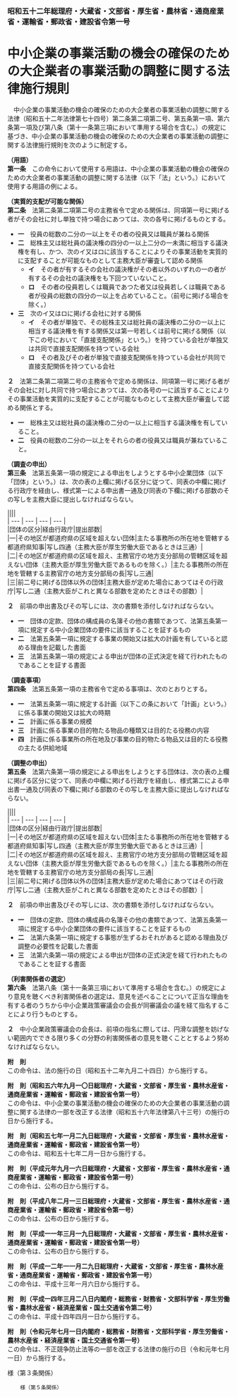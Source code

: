 ### 昭和五十二年総理府・大蔵省・文部省・厚生省・農林省・通商産業省・運輸省・郵政省・建設省令第一号  
# 中小企業の事業活動の機会の確保のための大企業者の事業活動の調整に関する法律施行規則  
　中小企業の事業活動の機会の確保のための大企業者の事業活動の調整に関する法律（昭和五十二年法律第七十四号）第二条第二項第二号、第五条第一項、第六条第一項及び第八条（第十一条第三項において準用する場合を含む。）の規定に基づき、中小企業の事業活動の機会の確保のための大企業者の事業活動の調整に関する法律施行規則を次のように制定する。  
  
**（用語）**  
**第一条**　この命令において使用する用語は、中小企業の事業活動の機会の確保のための大企業者の事業活動の調整に関する法律（以下「法」という。）において使用する用語の例による。  
  
**（実質的支配が可能な関係）**  
**第二条**　法第二条第二項第二号の主務省令で定める関係は、同項第一号に掲げる者がその会社に対し単独で持つ場合にあつては、次の各号に掲げるものとする。  
* **一**　役員の総数の二分の一以上をその者の役員又は職員が兼ねる関係  
* **二**　総株主又は総社員の議決権の四分の一以上二分の一未満に相当する議決権を有し、かつ、次のイ又はロに該当することによりその事業活動を実質的に支配することが可能なものとして主務大臣が審査して認める関係  
	* **イ**　その者が有するその会社の議決権がその者以外のいずれの一の者が有するその会社の議決権をも下回つていないこと。  
	* **ロ**　その者の役員若しくは職員であつた者又は役員若しくは職員である者が役員の総数の四分の一以上を占めていること。（前号に掲げる場合を除く。）  
* **三**　次のイ又はロに掲げる会社に対する関係  
	* **イ**　その者が単独で、その総株主又は総社員の議決権の二分の一以上に相当する議決権を有する関係又は第一号若しくは前号に掲げる関係（以下この号において「直接支配関係」という。）を持つている会社が単独又は共同で直接支配関係を持つている会社  
	* **ロ**　その者及びその者が単独で直接支配関係を持つている会社が共同で直接支配関係を持つている会社  
  
**２**　法第二条第二項第二号の主務省令で定める関係は、同項第一号に掲げる者がその会社に対し共同で持つ場合にあつては、次の各号の一に該当することによりその事業活動を実質的に支配することが可能なものとして主務大臣が審査して認める関係とする。  
* **一**　総株主又は総社員の議決権の二分の一以上に相当する議決権を有していること。  
* **二**　役員の総数の二分の一以上をそれらの者の役員又は職員が兼ねていること。  
  
**（調査の申出）**  
**第三条**　法第五条第一項の規定による申出をしようとする中小企業団体（以下「団体」という。）は、次の表の上欄に掲げる区分に従つて、同表の中欄に掲げる行政庁を経由し、様式第一による申出書一通及び同表の下欄に掲げる部数のその写しを主務大臣に提出しなければならない。  

||||  
| --- | --- | --- | --- |  
|団体の区分|経由行政庁|提出部数|  
|一|その地区が都道府県の区域を超えない団体|主たる事務所の所在地を管轄する都道府県知事|写し四通（主務大臣が厚生労働大臣であるときは三通）|  
|二|その地区が都道府県の区域を超え、主務官庁の地方支分部局の管轄区域を超えない団体（主務大臣が厚生労働大臣であるものを除く。）|主たる事務所の所在地を管轄する主務官庁の地方支分部局の長|写し三通|  
|三|前二号に掲げる団体以外の団体|主務大臣が定めた場合にあつてはその行政庁|写し二通（主務大臣がこれと異なる部数を定めたときはその部数）|  
  
  
**２**　前項の申出書及びその写しには、次の書類を添付しなければならない。  
* **一**　団体の定款、団体の構成員の名簿その他の書類であつて、法第五条第一項に規定する中小企業団体の要件に該当することを証するもの  
* **二**　法第五条第一項に規定する事業の開始又は拡大の計画を有していると認める理由を記載した書面  
* **三**　法第五条第一項の規定による申出が団体の正式決定を経て行われたものであることを証する書面  
  
**（調査事項）**  
**第四条**　法第五条第一項の主務省令で定める事項は、次のとおりとする。  
* **一**　法第五条第一項に規定する計画（以下この条において「計画」という。）に係る事業の開始又は拡大の時期  
* **二**　計画に係る事業の規模  
* **三**　計画に係る事業の目的物たる物品の種類又は目的たる役務の内容  
* **四**　計画に係る事業所の所在地及び事業の目的物たる物品又は目的たる役務の主たる供給地域  
  
**（調整の申出）**  
**第五条**　法第六条第一項の規定による申出をしようとする団体は、次の表の上欄に掲げる区分に従つて、同表の中欄に掲げる行政庁を経由し、様式第二による申出書一通及び同表の下欄に掲げる部数のその写しを主務大臣に提出しなければならない。  

||||  
| --- | --- | --- | --- |  
|団体の区分|経由行政庁|提出部数|  
|一|その地区が都道府県の区域を超えない団体|主たる事務所の所在地を管轄する都道府県知事|写し四通（主務大臣が厚生労働大臣であるときは三通）|  
|二|その地区が都道府県の区域を超え、主務官庁の地方支分部局の管轄区域を超えない団体（主務大臣が厚生労働大臣であるものを除く。）|主たる事務所の所在地を管轄する主務官庁の地方支分部局の長|写し三通|  
|三|前二号に掲げる団体以外の団体|主務大臣が定めた場合にあつてはその行政庁|写し二通（主務大臣がこれと異なる部数を定めたときはその部数）|  
  
  
**２**　前項の申出書及びその写しには、次の書類を添付しなければならない。  
* **一**　団体の定款、団体の構成員の名簿その他の書類であつて、法第五条第一項に規定する中小企業団体の要件に該当することを証するもの  
* **二**　法第六条第一項に規定する事態が生ずるおそれがあると認める理由及び調整の必要性を記載した書面  
* **三**　法第六条第一項の規定による申出が団体の正式決定を経て行われたものであることを証する書面  
  
**（利害関係者の選定）**  
**第六条**　法第八条（第十一条第三項において準用する場合を含む。）の規定により意見を聴くべき利害関係者の選定は、意見を述べることについて正当な理由を有する者のうちから中小企業政策審議会の会長が同審議会の議を経て指名することにより行うものとする。  
  
**２**　中小企業政策審議会の会長は、前項の指名に際しては、円滑な調整を妨げない範囲内でできる限り多くの分野の利害関係者の意見を聴くこととするよう努めなければならない。  
  
**附　則**  
この命令は、法の施行の日（昭和五十二年九月二十四日）から施行する。  
  
**附　則（昭和五六年九月一〇日総理府・大蔵省・文部省・厚生省・農林水産省・通商産業省・運輸省・郵政省・建設省令第一号）**  
この命令は、中小企業の事業活動の機会の確保のための大企業者の事業活動の調整に関する法律の一部を改正する法律（昭和五十六年法律第八十三号）の施行の日から施行する。  
  
**附　則（昭和五七年一月二九日総理府・大蔵省・文部省・厚生省・農林水産省・通商産業省・運輸省・郵政省・建設省令第一号）**  
この命令は、昭和五十七年二月一日から施行する。  
  
**附　則（平成元年九月一六日総理府・大蔵省・文部省・厚生省・農林水産省・通商産業省・運輸省・郵政省・建設省令第一号）**  
この命令は、公布の日から施行する。  
  
**附　則（平成八年二月一三日総理府・大蔵省・文部省・厚生省・農林水産省・通商産業省・運輸省・郵政省・建設省令第一号）**  
この命令は、公布の日から施行する。  
  
**附　則（平成一一年三月一九日総理府・大蔵省・文部省・厚生省・農林水産省・通商産業省・運輸省・郵政省・建設省令第一号）**  
この命令は、公布の日から施行する。  
  
**附　則（平成一二年一一月二九日総理府・大蔵省・文部省・厚生省・農林水産省・通商産業省・運輸省・郵政省・建設省令第一号）**  
この命令は、平成十三年一月六日から施行する。  
  
**附　則（平成一四年三月二八日内閣府・総務省・財務省・文部科学省・厚生労働省・農林水産省・経済産業省・国土交通省令第二号）**  
この命令は、平成十四年四月一日から施行する。  
  
**附　則（令和元年七月一日内閣府・総務省・財務省・文部科学省・厚生労働省・農林水産省・経済産業省・国土交通省令第一号）**  
この命令は、不正競争防止法等の一部を改正する法律の施行の日（令和元年七月一日）から施行する。  
  
様（第３条関係）  

          
        様（第５条関係）  

          
        